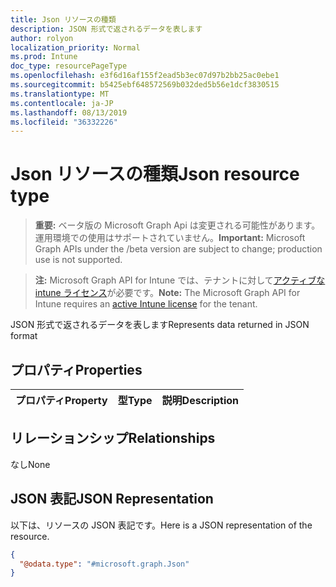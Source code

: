```yaml
---
title: Json リソースの種類
description: JSON 形式で返されるデータを表します
author: rolyon
localization_priority: Normal
ms.prod: Intune
doc_type: resourcePageType
ms.openlocfilehash: e3f6d16af155f2ead5b3ec07d97b2bb25ac0ebe1
ms.sourcegitcommit: b5425ebf648572569b032ded5b56e1dcf3830515
ms.translationtype: MT
ms.contentlocale: ja-JP
ms.lasthandoff: 08/13/2019
ms.locfileid: "36332226"
---
```

# <a name="json-resource-type"></a><span data-ttu-id="8e506-103">Json リソースの種類</span><span class="sxs-lookup"><span data-stu-id="8e506-103">Json resource type</span></span>

> <span data-ttu-id="8e506-104">**重要:** ベータ版の Microsoft Graph Api は変更される可能性があります。運用環境での使用はサポートされていません。</span><span class="sxs-lookup"><span data-stu-id="8e506-104">**Important:** Microsoft Graph APIs under the /beta version are subject to change; production use is not supported.</span></span>

> <span data-ttu-id="8e506-105">**注:** Microsoft Graph API for Intune では、テナントに対して[アクティブな intune ライセンス](https://go.microsoft.com/fwlink/?linkid=839381)が必要です。</span><span class="sxs-lookup"><span data-stu-id="8e506-105">**Note:** The Microsoft Graph API for Intune requires an [active Intune license](https://go.microsoft.com/fwlink/?linkid=839381) for the tenant.</span></span>

<span data-ttu-id="8e506-106">JSON 形式で返されるデータを表します</span><span class="sxs-lookup"><span data-stu-id="8e506-106">Represents data returned in JSON format</span></span>

## <a name="properties"></a><span data-ttu-id="8e506-107">プロパティ</span><span class="sxs-lookup"><span data-stu-id="8e506-107">Properties</span></span>
|<span data-ttu-id="8e506-108">プロパティ</span><span class="sxs-lookup"><span data-stu-id="8e506-108">Property</span></span>|<span data-ttu-id="8e506-109">型</span><span class="sxs-lookup"><span data-stu-id="8e506-109">Type</span></span>|<span data-ttu-id="8e506-110">説明</span><span class="sxs-lookup"><span data-stu-id="8e506-110">Description</span></span>|
|:---|:---|:---|

## <a name="relationships"></a><span data-ttu-id="8e506-111">リレーションシップ</span><span class="sxs-lookup"><span data-stu-id="8e506-111">Relationships</span></span>
<span data-ttu-id="8e506-112">なし</span><span class="sxs-lookup"><span data-stu-id="8e506-112">None</span></span>

## <a name="json-representation"></a><span data-ttu-id="8e506-113">JSON 表記</span><span class="sxs-lookup"><span data-stu-id="8e506-113">JSON Representation</span></span>
<span data-ttu-id="8e506-114">以下は、リソースの JSON 表記です。</span><span class="sxs-lookup"><span data-stu-id="8e506-114">Here is a JSON representation of the resource.</span></span>
<!-- {
  "blockType": "resource",
  "@odata.type": "microsoft.graph.Json"
}
-->
``` json
{
  "@odata.type": "#microsoft.graph.Json"
}
```



